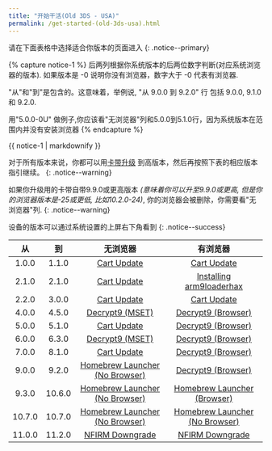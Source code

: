 ```yaml
---
title: "开始干活(Old 3DS - USA)"
permalink: /get-started-(old-3ds-usa).html
---
```


请在下面表格中选择适合你版本的页面进入
{: .notice--primary}

{% capture notice-1 %}
后两列根据你系统版本的后两位数字判断(对应系统浏览器的版本). 如果版本是 -0 说明你没有浏览器，数字大于 -0 代表有浏览器.

"从"和"到"是包含的。这意味着，举例说, "从 9.0.0 到 9.2.0" 行 包括 9.0.0, 9.1.0 和 9.2.0.

用"5.0.0-0U" 做例子,你应该看"无浏览器"列和5.0.0到5.1.0行，因为系统版本在范围内并没有安装浏览器
{% endcapture %}

<div class="notice--info">{{ notice-1 | markdownify }}</div>

对于所有版本来说，你都可以用[卡带升级](cart-update.html) 到高版本，然后再按照下表的相应版本指引继续。
{: .notice--warning}

如果你升级用的卡带自带9.9.0或更高版本 *(意味着你可以升至9.9.0或更高, 但是你的浏览器版本是-25或更低, 比如10.2.0-24)*, 你的浏览器会被删除，你需要看"无浏览器"列.
{: .notice--warning}

设备的版本可以通过系统设置的上屏右下角看到
{: .notice--success}


| 从 | 到 | 无浏览器 | 有浏览器 |
|:-:|:-:|:-:|:-:|
| 1.0.0 | 1.1.0 | [Cart Update](cart-update.html) | [Cart Update](cart-update.html) |
| 2.1.0 | 2.1.0 | [Cart Update](cart-update.html) | [Installing arm9loaderhax](installing-arm9loaderhax.html)|
| 2.2.0 | 3.0.0 | [Cart Update](cart-update.html)  | [Cart Update](cart-update.html) |
| 4.0.0 | 4.5.0 | [Decrypt9 (MSET)](decrypt9-(mset).html) | [Decrypt9 (Browser)](decrypt9-(browser).html) |
| 5.0.0 | 5.1.0 | [Cart Update](cart-update.html) | [Decrypt9 (Browser)](decrypt9-(browser).html) |
| 6.0.0 | 6.3.0 | [Decrypt9 (MSET)](decrypt9-(mset).html) | [Decrypt9 (Browser)](decrypt9-(browser).html) |
| 7.0.0 | 8.1.0 | [Cart Update](cart-update.html) | [Decrypt9 (Browser)](decrypt9-(browser).html) |
| 9.0.0 | 9.2.0 | [Homebrew Launcher (No Browser)](homebrew-launcher-(no-browser).html) | [Decrypt9 (Browser)](decrypt9-(browser).html) |
| 9.3.0 | 10.6.0 | [Homebrew Launcher (No Browser)](homebrew-launcher-(no-browser).html) | [Homebrew Launcher (Browser)](homebrew-launcher-(browser).html) |
| 10.7.0 | 10.7.0 | [Homebrew Launcher (No Browser)](homebrew-launcher-(no-browser).html)| [Homebrew Launcher (No Browser)](homebrew-launcher-(no-browser).html)|
| 11.0.0 | 11.2.0 | [NFIRM Downgrade](nfirm-downgrade.html) | [NFIRM Downgrade](nfirm-downgrade.html) |
